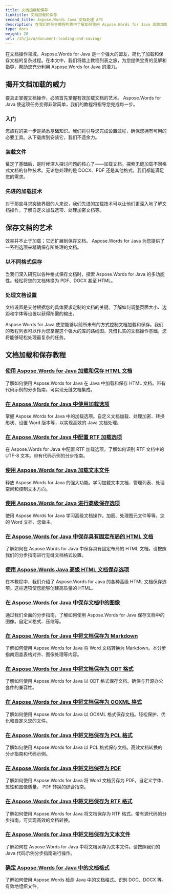 ```yaml
---
title: 文档加载和保存
linktitle: 文档加载和保存
second_title: Aspose.Words Java 文档处理 API
description: 在我们的综合教程列表中了解如何使用 Aspose.Words for Java 高效加载和保存文档。轻松掌握文档操作。
type: docs
weight: 20
url: /zh/java/document-loading-and-saving/
---
```



在文档操作领域，Aspose.Words for Java 是一个强大的盟友，简化了加载和保存文档的复杂过程。在本文中，我们将踏上教程列表之旅，为您提供宝贵的见解和指导，帮助您充分利用 Aspose.Words for Java 的潜力。

## 揭开文档加载的威力

要真正掌握文档操作，必须首先掌握有效加载文档的艺术。 Aspose.Words for Java 使这项任务变得非常简单，我们的教程将指导您完成每一步。

### 入门

您旅程的第一步是熟悉基础知识。我们将引导您完成设置过程，确保您拥有可用的必要工具。从下载库到安装它，我们不遗余力。

### 装载文件

奠定了基础后，是时候深入探讨问题的核心了——加载文档。探索无缝加载不同格式文档的各种技术。无论您处理的是 DOCX、PDF 还是其他格式，我们都能满足您的需求。

### 先进的加载技术

对于那些寻求突破界限的人来说，我们先进的加载技术可以让他们更深入地了解文档操作。了解自定义加载选项、处理加密文档等。

## 保存文档的艺术

效率并不止于加载；它还扩展到保存文档。 Aspose.Words for Java 为您提供了一系列选项来精确保存所处理的文档。

### 以不同格式保存

当我们深入研究以各种格式保存文档时，探索 Aspose.Words for Java 的多功能性。轻松将您的文档转换为 PDF、DOCX 甚至 HTML。

### 处理文档设置

文档设置是交付根据您的具体要求定制的文档的关键。了解如何调整页面大小、边距和字体等设置以获得所需的输出。

Aspose.Words for Java 使您能够以前所未有的方式控制文档加载和保存。我们的教程列表可以作为您掌握这个强大的库的路线图。凭借扎实的文档操作基础，您将能够轻松处理最复杂的任务。

## 文档加载和保存教程
### [使用 Aspose.Words for Java 加载和保存 HTML 文档](./loading-and-saving-html-documents/)
了解如何使用 Aspose.Words for Java 在 Java 中加载和保存 HTML 文档。带有代码示例的分步指南，可实现无缝文档集成。
### [在 Aspose.Words for Java 中使用加载选项](./using-load-options/)
掌握 Aspose.Words for Java 中的加载选项。自定义文档加载、处理加密、转换形状、设置 Word 版本等，以实现高效的 Java 文档处理。
### [在 Aspose.Words for Java 中配置 RTF 加载选项](./configuring-rtf-load-options/)
在 Aspose.Words for Java 中配置 RTF 加载选项。了解如何识别 RTF 文档中的 UTF-8 文本。带有代码示例的分步指南。
### [使用 Aspose.Words for Java 加载文本文件](./loading-text-files/)
释放 Aspose.Words for Java 的强大功能。学习加载文本文档、管理列表、处理空间和控制文本方向。
### [使用 Aspose.Words for Java 进行高级保存选项](./advance-saving-options/)
使用 Aspose.Words for Java 学习高级文档操作。加密、处理图元文件等等。您的 Word 文档，您做主。
### [在 Aspose.Words for Java 中保存具有固定布局的 HTML 文档](./saving-html-documents-with-fixed-layout/)
了解如何在 Aspose.Words for Java 中保存具有固定布局的 HTML 文档。请按照我们的分步指南进行无缝文档格式设置。
### [使用 Aspose.Words Java 高级 HTML 文档保存选项](./advance-html-documents-saving-options/)
在本教程中，我们介绍了 Aspose.Words for Java 的各种高级 HTML 文档保存选项。这些选项使您能够创建高质量的 HTML。
### [在 Aspose.Words for Java 中保存文档中的图像](./saving-images-from-documents/)
通过我们全面的分步指南，了解如何使用 Aspose.Words for Java 保存文档中的图像。自定义格式、压缩等。
### [在 Aspose.Words for Java 中将文档保存为 Markdown](./saving-documents-as-markdown/)
了解如何使用 Aspose.Words for Java 将 Word 文档转换为 Markdown。本分步指南涵盖表格对齐、图像处理等内容。
### [在 Aspose.Words for Java 中将文档保存为 ODT 格式](./saving-documents-as-odt-format/)
了解如何使用 Aspose.Words for Java 以 ODT 格式保存文档。确保与开源办公套件的兼容性。 
### [在 Aspose.Words for Java 中将文档保存为 OOXML 格式](./saving-documents-as-ooxml-format/)
了解如何使用 Aspose.Words for Java 以 OOXML 格式保存文档。轻松保护、优化和自定义您的文件。 
### [在 Aspose.Words for Java 中将文档保存为 PCL 格式](./saving-documents-as-pcl-format/)
了解如何使用 Aspose.Words for Java 以 PCL 格式保存文档。高效文档转换的分步指南和代码示例。
### [在 Aspose.Words for Java 中将文档保存为 PDF](./saving-documents-as-pdf/)
了解如何使用 Aspose.Words for Java 将 Word 文档另存为 PDF。自定义字体、属性和图像质量。 PDF 转换的综合指南。
### [在 Aspose.Words for Java 中将文档保存为 RTF 格式](./saving-documents-as-rtf-format/)
了解如何使用 Aspose.Words for Java 将文档保存为 RTF 格式。带有源代码的分步指南，可实现高效的文档转换。
### [在 Aspose.Words for Java 中将文档保存为文本文件](./saving-documents-as-text-files/)
了解如何在 Aspose.Words for Java 中将文档另存为文本文件。请按照我们的 Java 代码示例分步指南进行操作。
### [确定 Aspose.Words for Java 中的文档格式](./determining-document-format/)
了解如何使用 Aspose.Words 检测 Java 中的文档格式。识别 DOC、DOCX 等。有效地组织文件。